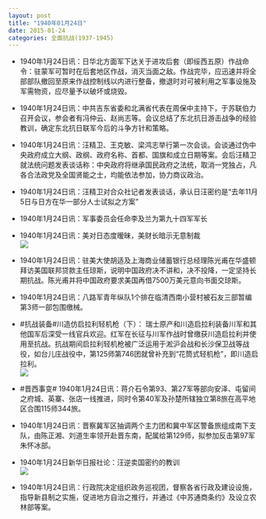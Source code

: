 ```yaml
---
layout: post
title: "1940年01月24日"
date: 2015-01-24
categories: 全面抗战(1937-1945)
---
```


<meta name="referrer" content="no-referrer" />

- 1940年1月24日讯：日华北方面军下达关于进攻后套（即绥西五原）作战命令：驻蒙军可暂时在后套地区作战，消灭当面之敌。作战完毕，应迅速并将全部部队撤回至原来作战控制线以内进行整备，撤退时对可被利用之军事设施及军需物资，应尽量予以破坏或烧毁。 

- 1940年1月24日讯：中共吉东省委和北满省代表在周保中主持下，于苏联伯力召开会议，参会者有冯仲云、赵尚志等。会议总结了东北抗日游击战争的经验教训，确定东北抗日联军今后的斗争方针和策略。 

- 1940年1月24日讯：汪精卫、王克敏、梁鸿志举行第一次会谈。会谈通过伪中央政府成立大纲、政纲、政府名称、首都、国旗和成立日期等案。会后汪精卫就法统问题发表谈话称：中央政府将继承国民政府之法统，取消一党独占，凡各合法政党及全国贤能之士，均能依法参加，协力商议政治。 

- 1940年1月24日讯：汪精卫对合众社记者发表谈话，承认日汪密约是“去年11月5日与日方在华一部分人士试拟之方案” 

- 1940年1月24日讯：军事委员会任命李及兰为第九十四军军长 

- 1940年1月24日讯：美对日态度暧昧，美财长暗示无意制裁 <br/><img src="https://ww4.sinaimg.cn/large/aca367d8jw1eokhfnmfmmj20f00ciq4v.jpg" />

- 1940年1月24日讯：驻美大使胡适及上海商业储蓄银行总经理陈光甫在华盛顿拜访美国联邦贷款主任琼斯，说明中国政府决不讲和，决不投降，一定坚持长期抗战。陈光甫并将中国政府要求美国再借7500万美元意向书面交琼斯。 

- 1940年1月24日讯：八路军青年纵队1个排在临清西南小营村被石友三部暂编第3师一部包围缴械。  

- #抗战装备#川造仿启拉利轻机枪（下）： 瑞士原产和川造启拉利装备川军和其他国军后深受一线官兵欢迎。红军在长征与川军作战时曾缴获川造启拉利并使用至抗战。抗战期间启拉利轻机枪被广泛运用于淞沪会战和长沙保卫战等战役，如台儿庄战役中，第125师第746团就曾补充到“花筒式轻机枪”，即川造启拉利。 <br/><img src="https://ww2.sinaimg.cn/large/aca367d8jw1eokdofplwyj20hs0outfo.jpg" />

- #晋西事变# 1940年1月24日讯：蒋介石令第93、第27军等部向安泽、屯留间之府城、英寨、张店一线推进，同时令第40军及孙楚所辖独立第8旅在高平地区合围115师344旅。 

- 1940年1月24日讯：晋察冀军区抽调两个主力团和冀中军区警备旅组成南下支队，由陈正湘、刘道生率领开赴晋东南，配属给第129师，拟参加反击第97军朱怀冰部。 

- 1940年1月24日新华日报社论：汪逆卖国密约的教训 <br/><img src="https://ww3.sinaimg.cn/large/aca367d8jw1eok8r9p9qxj21250hhwkw.jpg" />

- 1940年1月24日讯：行政院决定组织政务巡视团，督察各省行政及建设设施，指导新县制之实施，促进地方自治之推行，并通过《中苏通商条约》及设立农林部等案。 

